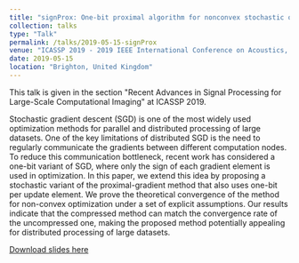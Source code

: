 ```yaml
---
title: "signProx: One-bit proximal algorithm for nonconvex stochastic optimization"
collection: talks
type: "Talk"
permalink: /talks/2019-05-15-signProx
venue: "ICASSP 2019 - 2019 IEEE International Conference on Acoustics, Speech and Signal Processing (ICASSP)"
date: 2019-05-15
location: "Brighton, United Kingdom"
---
```


This talk is given in the section "Recent Advances in Signal Processing for Large-Scale Computational Imaging" at ICASSP 2019. 

Stochastic gradient descent (SGD) is one of the most widely used optimization methods for parallel and distributed processing of large datasets. One of the key limitations of distributed SGD is the need to regularly communicate the gradients between different computation nodes. To reduce this communication bottleneck, recent work has considered a one-bit variant of SGD, where only the sign of each gradient element is used in optimization. In this paper, we extend this idea by proposing a stochastic variant of the proximal-gradient method that also uses one-bit per update element. We prove the theoretical convergence of the method for non-convex optimization under a set of explicit assumptions. Our results indicate that the compressed method can match the convergence rate of the uncompressed one, making the proposed method potentially appealing for distributed processing of large datasets.

[Download slides here](https://xuxiaojian.github.io/files/signProxPdf.pdf)
